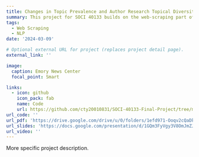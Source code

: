 ```yaml
---
title: Changes in Topic Prevalence and Author Research Topical Diversity (A 10-Year Tracing of NSF Funded Projects)
summary: This project for SOCI 40133 builds on the web-scraping part of MACS 30122 class project to examine 1) emporal dynamics of topic prevalence from 2011 to 2020 and 2) impact of research funding on awarded authors' research topical diversity.
tags:
  - Web Scraping
  - NLP
date: '2024-03-09'

# Optional external URL for project (replaces project detail page).
external_link: ''

image:
  caption: Emory News Center
  focal_point: Smart

links:
  - icon: github
    icon_pack: fab
    name: Code
    url: https://github.com/cty20010831/SOCI-40133-Final-Project/tree/main
url_code: ''
url_pdf: 'https://drive.google.com/drive/u/0/folders/1efd971-Ooqv2cQaDkTxvim2FwRNtGM6t?ths=true'
url_slides: 'https://docs.google.com/presentation/d/1GQm3FyVgy3V8OmJmZJrslAYfd5ELX2nrGAWBXjL6AR8/edit#slide=id.p1'
url_video: ''
---
```


More specific project description.
